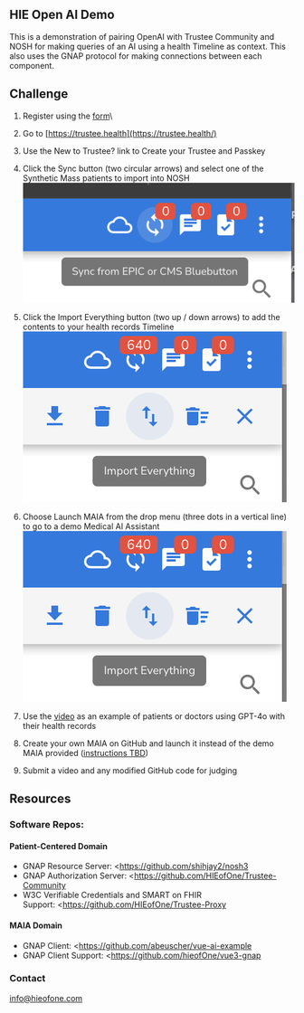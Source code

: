 ## HIE Open AI Demo

This is a demonstration of pairing OpenAI with Trustee Community and NOSH for making queries of an AI using a health Timeline as context. This also uses the GNAP protocol for making connections between each component.

## Challenge

1.  Register using the [form](https://forms.gle/UzVJkqoibtPyEzc16)\

2.  Go to [https://trustee.health](https://trustee.health/)
3.  Use the New to Trustee? link to Create your Trustee and Passkey
4.  Click the Sync button (two circular arrows) and select one of the Synthetic Mass patients to import into NOSH![ss-1.png](https://github.com/abeuscher/vue-ai-example/blob/main/public/ss-1.png)

5.  Click the Import Everything button (two up / down arrows) to add the contents to your health records Timeline ![ss-2.png](https://github.com/abeuscher/vue-ai-example/blob/main/public/ss-2.png)

6.  Choose Launch MAIA from the drop menu (three dots in a vertical line) to go to a demo Medical AI Assistant ![ss-2.png](https://github.com/abeuscher/vue-ai-example/blob/main/public/ss-2.png)

7.  Use the [video](https://www.youtube.com/watch?v=V16lfEMN2eA) as an example of patients or doctors using GPT-4o with their health records
8.  Create your own MAIA on GitHub and launch it instead of the demo MAIA provided ([instructions TBD](http://tbd/))
9.  Submit a video and any modified GitHub code for judging

## Resources

### Software Repos:

#### Patient-Centered Domain

- GNAP Resource Server: <https://github.com/shihjay2/nosh3
- GNAP Authorization Server: <https://github.com/HIEofOne/Trustee-Community
- W3C Verifiable Credentials and SMART on FHIR Support: <https://github.com/HIEofOne/Trustee-Proxy

#### MAIA Domain

- GNAP Client: <https://github.com/abeuscher/vue-ai-example
- GNAP Client Support: <https://github.com/hieofOne/vue3-gnap

### Contact

info@hieofone.com
